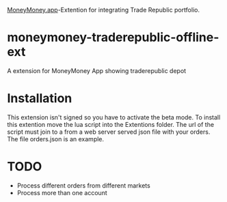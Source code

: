 [MoneyMoney.app](http://moneymoney-app.com)-Extention for integrating Trade Republic portfolio.
# moneymoney-traderepublic-offline-ext
A extension for MoneyMoney App showing traderepublic depot

# Installation
This extension isn't signed so you have to activate the beta mode. To install this extention move the lua script into the Extentions folder. The url of the script must join to a from a web server served json file with your orders. The file orders.json is an example.

# TODO
* Process different orders from different markets
* Process more than one account
